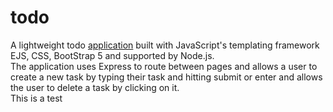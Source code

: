 # todo
A lightweight todo [application](https://excited-long-johns-goat.cyclic.app) built with JavaScript's templating framework EJS, CSS, BootStrap 5 and supported by Node.js.
<br>
The application uses Express to route between pages and allows a user to create a new task by typing their task and hitting submit or enter and allows the user to delete a task by clicking on it.<br>
This is a test
